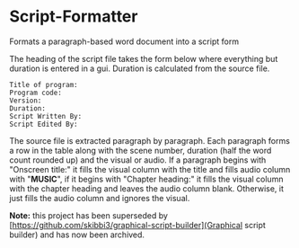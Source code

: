 # Script-Formatter
Formats a paragraph-based word document into a script form

The heading of the script file takes the form below where everything but duration is entered in a gui. Duration is calculated from the source file.
```
Title of program: 
Program code: 
Version: 
Duration: 
Script Written By: 
Script Edited By: 
```

The source file is extracted paragraph by paragraph. Each paragraph forms a row in the table along with the scene number, duration (half the word count rounded up) and the visual or audio. If a paragraph begins with "Onscreen title:" it fills the visual column with the title and fills audio column with "**MUSIC**", if it begins with "Chapter heading:" it fills the visual column with the chapter heading and leaves the audio column blank. Otherwise, it just fills the audio column and ignores the visual.

**Note:** this project has been superseded by [https://github.com/skibbi3/graphical-script-builder](Graphical script builder) and has now been archived.
